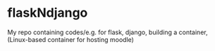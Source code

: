 # flaskNdjango
My repo containing codes/e.g. for flask, django, building a container, (Linux-based container for hosting moodle)
